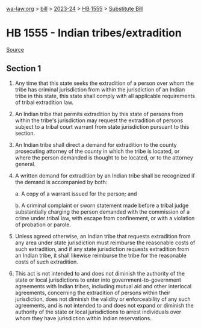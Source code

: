 [wa-law.org](/) > [bill](/bill/) > [2023-24](/bill/2023-24/) > [HB 1555](/bill/2023-24/hb/1555/) > [Substitute Bill](/bill/2023-24/hb/1555/S/)

# HB 1555 - Indian tribes/extradition

[Source](http://lawfilesext.leg.wa.gov/biennium/2023-24/Pdf/Bills/House%20Bills/1555-S.pdf)

## Section 1
1. Any time that this state seeks the extradition of a person over whom the tribe has criminal jurisdiction from within the jurisdiction of an Indian tribe in this state, this state shall comply with all applicable requirements of tribal extradition law.

2. An Indian tribe that permits extradition by this state of persons from within the tribe's jurisdiction may request the extradition of persons subject to a tribal court warrant from state jurisdiction pursuant to this section.

3. An Indian tribe shall direct a demand for extradition to the county prosecuting attorney of the county in which the tribe is located, or where the person demanded is thought to be located, or to the attorney general.

4. A written demand for extradition by an Indian tribe shall be recognized if the demand is accompanied by both:

    a. A copy of a warrant issued for the person; and

    b. A criminal complaint or sworn statement made before a tribal judge substantially charging the person demanded with the commission of a crime under tribal law, with escape from confinement, or with a violation of probation or parole.

5. Unless agreed otherwise, an Indian tribe that requests extradition from any area under state jurisdiction must reimburse the reasonable costs of such extradition, and if any state jurisdiction requests extradition from an Indian tribe, it shall likewise reimburse the tribe for the reasonable costs of such extradition.

6. This act is not intended to and does not diminish the authority of the state or local jurisdictions to enter into government-to-government agreements with Indian tribes, including mutual aid and other interlocal agreements, concerning the extradition of persons within their jurisdiction, does not diminish the validity or enforceability of any such agreements, and is not intended to and does not expand or diminish the authority of the state or local jurisdictions to arrest individuals over whom they have jurisdiction within Indian reservations.
